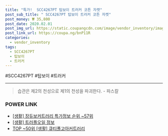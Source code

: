 ```yaml
--- 
title: "특가!  SCC4267PT 탑보이 트러커 코튼 자켓" 
post_sub_title: " SCC4267PT 탑보이 트러커 코튼 자켓" 
post_money: ₩ 35,800 
post_date: 2020.02.01 
post_img_url: https://static.coupangcdn.com/image/vendor_inventory/images/2017/09/25/19/1/04f97cbc-4963-47e3-b310-f0c468c76c46.jpg 
post_link_url: https://coupa.ng/bnP11R 
categories: 
  - vendor_inventory 
tags: 
  - SCC4267PT 
  - 탑보이 
  - 트러커 
--- 
```

  #SCC4267PT #탑보이 #트러커 
<hr> 

> 습관은 제2의 천성으로 제1의 천성을 파괴한다. - 파스칼 


### POWER LINK

* <a href="https://blog.naver.com/sakai111/221782557666" target="_blank"> [생활] 장듀보커트러리 특가정보 순위 ~57위</a>
* <a href="https://blog.naver.com/sakai111/221764516226" target="_blank"> [생활] 트러플오일 정보 </a>
* <a href="https://blog.naver.com/an0733/221786229681" target="_blank"> TOP ~50위 [생활] 큐티폴고아커트러리</a>
